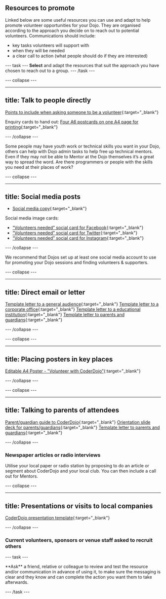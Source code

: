 ## Resources to promote

Linked below are some useful resources you can use and adapt to help promote volunteer opportunities for your Dojo. They are organised according to the approach you decide on to reach out to potential volunteers. Communications should include: 
+ key tasks volunteers will support with
+ when they will be needed
+ a clear call to action (what people should do if they are interested)


--- task ---
**Select** and adapt the resources that suit the approach you have chosen to reach out to a group.
--- /task ---

--- collapse ---

---
title: Talk to people directly
---

[Points to include when asking someone to be a volunteer](https://help.coderdojo.com/cdkb/s/article/Things-to-consider-when-asking-someone-to-volunteer){:target="_blank"}

Enquiry cards to hand out:
[Four A6 postcards on one A4 page for printing](https://drive.google.com/file/d/1yWqghhkQ5C1n27uY_jSCrNb8SZfpSpG2/view){:target="_blank"}



--- /collapse ---

Some people may have youth work or technical  skills you want in your Dojo, others can help with Dojo admin tasks to help free up technical mentors.  Even if they may not be able to Mentor at the Dojo themselves it’s a great way to spread the word. Are there programmers or people with the skills you need at their places of work?

--- collapse ---

---
title: Social media posts
---
+ [Social media copy](https://help.coderdojo.com/cdkb/s/article/Social-media-images-and-text-to-recruit-volunteers){:target="_blank"}
  
Social media image cards:
+ [“Volunteers needed” social card for Facebook](https://drive.google.com/drive/folders/1wCwrfbhq-IG_L2wvo0ae-osf0z3I6a59){:target="_blank"}
+ [“Volunteers needed” social card for Twitter](https://drive.google.com/drive/folders/1w0Cxhk9VNJCVX-d25FR_ITBki3TeD1mM?usp=sharing){:target="_blank"}
+ [“Volunteers needed” social card for Instagram](https://drive.google.com/drive/folders/1bstv3sWWJsu-4BSVGGhWpD2AAKOWmm7o){:target="_blank"}



--- /collapse ---

We recommend that Dojos set up at least one social media account to use for promoting your Dojo sessions and finding volunteers & supporters.

--- collapse ---

---
title: Direct email or letter
---

[Template letter to a general audience](https://help.coderdojo.com/cdkb/s/article/Template-letter-for-finding-mentors-volunteers-general){:target="_blank"}
[Template letter to a corporate office](https://help.coderdojo.com/cdkb/s/article/Template-letter-for-finding-mentors-corporate-office){:target="_blank"}
[Template letter to a educational institution](https://help.coderdojo.com/cdkb/s/article/Template-letter-for-finding-mentors-educational-institution){:target="_blank"}
[Template letter to parents and guardians](https://help.coderdojo.com/cdkb/s/article/Template-letter-for-recruiting-parents-and-guardians-as-volunteers){:target="_blank"}

--- /collapse ---


--- collapse ---

---
title: Placing posters in key places
---
[Editable A4 Poster - "Volunteer with CoderDojo”](https://help.coderdojo.com/cdkb/s/article/Poster-and-printable-cards-to-recruit-volunteers){:target="_blank"}

--- /collapse ---

--- collapse ---

---
title: Talking to parents of attendees
---
[Parent/guardian guide to CoderDojo](https://help.coderdojo.com/cdkb/s/article/Parents-guide-to-CoderDojo){:target="_blank"}
[Orientation slide deck for parents/guardians](https://help.coderdojo.com/cdkb/s/article/Orientation-for-parents-and-guardians-slide-deck){:target="_blank"}
[Template letter to parents and guardians](https://help.coderdojo.com/cdkb/s/article/Template-letter-for-recruiting-parents-and-guardians-as-volunteers){:target="_blank"}

--- /collapse ---

### Newspaper articles or radio interviews

Utilise your local paper or radio station by proposing to do an article or segment about CoderDojo and your local club. You can then include a call out for Mentors.


--- collapse ---

---
title: Presentations or visits to local companies
---

[CoderDojo presentation template](https://help.coderdojo.com/cdkb/s/article/CoderDojo-presentation-template){:target="_blank"}

--- /collapse ---

### Current volunteers, sponsors or venue staff asked to recruit others

--- task ---

<div style="display: flex; flex-wrap: wrap">
<div style="flex-basis: 175px; flex-grow: 1">  
**Ask** a friend, relative or colleague to review and test the resource and/or communication in advance of using it, to make sure the messaging is clear and they know and can complete the action you want them to take afterwards.
</div>
</div>

--- /task ---








